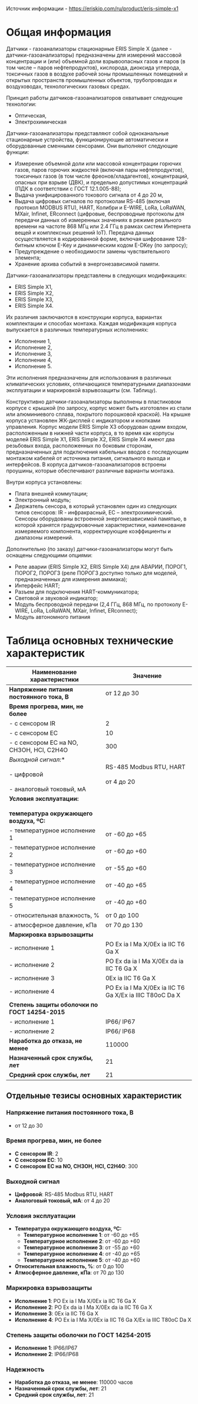 Источник информации - https://eriskip.com/ru/product/eris-simple-x1
# Общая информация


Датчики - газоанализаторы стационарные ERIS Simple X (далее - датчики-газоанализаторы) предназначены для измерений массовой концентрации и (или) объемной доли взрывоопасных газов и паров (в том числе – паров нефтепродуктов), кислорода, диоксида углерода, токсичных газов в воздухе рабочей зоны промышленных помещений и открытых пространств промышленных объектов, трубопроводах и воздуховодах, технологических газовых средах.  

Принцип работы датчиков-газоанализаторов охватывает следующие технологии:

- Оптическая,
- Электрохимическая

Датчики-газоанализаторы представляют собой одноканальные стационарные устройства, функционирующие автоматически и оборудованные сменными сенсорами. Они выполняют следующие функции:

- Измерение объемной доли или массовой концентрации горючих газов, паров горючих жидкостей (включая пары нефтепродуктов), токсичных газов (в том числе фреонов/хладагентов), концентраций, опасных при взрыве (ДВК), и предельно допустимых концентраций (ПДК в соответствии с ГОСТ 12.1.005-88);
- Выдача унифицированного токового сигнала от 4 до 20 м,
- Выдача цифровых сигналов по протоколам RS-485 (включая протокол MODBUS RTU), HART, Колибри и E-WIRE, LoRa, LoRaWAN, MXair, Infinet, ERconnect (цифровые, беспроводные протоколы для передачи данных об измеренных значениях в режиме реального времени на частоте 868 МГц или 2.4 ГГц в рамках систем Интернета вещей и комплексных решений IoT). Передача данных осуществляется в кодированной форме, включая шифрование 128-битным ключом E-Key и динамическим кодом E-DKey (по запросу);
- Предупреждение о необходимости замены чувствительного элемента;
- Хранение архива событий в энергонезависимой памяти.

Датчики-газоанализаторы представлены в следующих модификациях:

- ERIS Simple X1,
- ERIS Simple X2,
- ERIS Simple X3,
- ERIS Simple X4.

Их различия заключаются в конструкции корпуса, вариантах комплектации и способах монтажа. Каждая модификация корпуса выпускается в различных температурных исполнениях:

- Исполнение 1,
- Исполнение 2,
- Исполнение 3,
- Исполнение 4,
- Исполнение 5.

Эти исполнения предназначены для использования в различных климатических условиях, отличающихся температурными диапазонами эксплуатации и маркировкой взрывозащиты (см. Таблицу).

Конструктивно датчики-газоанализаторы выполнены в пластиковом корпусе с крышкой (по запросу, корпус может быть изготовлен из стали или алюминиевого сплава, покрытого порошковой краской). На крышке корпуса установлен ЖК-дисплей с индикатором и кнопками управления. Корпус модели ERIS Simple X3 оборудован одним входом, расположенным в нижней части корпуса, в то время как корпусы моделей ERIS Simple X1, ERIS Simple X2, ERIS Simple X4 имеют два резьбовых входа, расположенных по боковым сторонам, предназначенных для подключения кабельных вводов с последующим монтажом кабелей от источника питания, сигнального выхода и интерфейсов. В корпуса датчиков-газоанализаторов встроены проушины, которые обеспечивают различные варианты монтажа.

Внутри корпуса установлены:

- Плата внешней коммутации;
- Электронный модуль;
- Держатель сенсора, в который установлен один из следующих типов сенсоров: IR - инфракрасный, EC – электрохимический. Сенсоры оборудованы встроенной энергонезависимой памятью, в которой хранятся градуировочные характеристики, наименование измеряемого компонента, корректирующие коэффициенты и диапазоны измерений.

Дополнительно (по заказу) датчики-газоанализаторы могут быть оснащены следующими опциями:

- Реле аварии (ERIS Simple X2, ERIS Simple X4) для АВАРИИ, ПОРОГ1, ПОРОГ2, ПОРОГ3 (реле ПОРОГ3 доступно только для моделей, предназначенных для измерения аммиака);
- Интерфейс HART;
- Разъем для подключения HART-коммуникатора;
- Световой и звуковой индикатор;
- Модуль беспроводной передачи (2,4 ГГц, 868 МГц, по протоколу E-WIRE, LoRa, LoRaWAN, MXair, Infinet, ERconnect);
- Модуль автономного питания


# Таблица основных технические характеристик 

| **Наименование характеристики**                                           | Значение                                                 |
| ------------------------------------------------------------------------- | -------------------------------------------------------- |
| **Напряжение питания постоянного тока, В**                                | от 12 до 30                                              |
| **Время прогрева, мин, не более**                                         |                                                          |
| - с сенсором IR                                                           | 2                                                        |
| - с сенсором EC                                                           | 10                                                       |
| - с сенсором EC на NO, CH3OH, HCl, C2H4O                                  | 300                                                      |
| **Выходной сигнал*:**<br><br>- цифровой <br><br>- аналоговый токовый, мА  | RS-485 Modbus RTU, HART <br><br>от 4 до 20               |
| **Условия эксплуатации:**<br><br>**температура окружающего воздуха, ºС:** |                                                          |
| - температурное исполнение 1                                              | от -60 до +65                                            |
| - температурное исполнение 2                                              | от -60 до +60                                            |
| - температурное исполнение 3                                              | от -55 до +60                                            |
| - температурное исполнение 4                                              | от -40 до +65                                            |
| - температурное исполнение 5                                              | от -40 до +60                                            |
| - относительная влажность, %                                              | от 0 до 100                                              |
| - атмосферное давление, кПа                                               | от 70 до 130                                             |
| **Маркировка взрывозащиты**                                               |                                                          |
| - исполнение 1                                                            | PO Ex ia I Ma X/0Ex ia IIC T6 Ga X                       |
| - исполнение 2                                                            | PO Ex da ia I Ma X/0Ex da ia IIC T6 Ga X                 |
| - исполнение 3                                                            | 0Ex ia IIC T6 Ga X                                       |
| - исполнение 4                                                            | PO Ex ia I Ma X/0Ex ia IIC T6 Ga X/Ex ia IIIC T80oC Da X |
| **Степень защиты оболочки по ГОСТ 14254-2015**                            |                                                          |
| - исполнение 1                                                            | IP66/ IP67                                               |
| - исполнение 2                                                            | IP66/ IP68                                               |
| **Наработка до отказа, не менее**                                         | 110000                                                   |
| **Назначенный срок службы, лет**                                          | 21                                                       |
| **Средний срок службы, лет**                                              | 21                                                       |
## Отдельные тезисы основных характеристик

### **Напряжение питания постоянного тока, В**
- от 12 до 30

### Время прогрева, мин, не более
- **С сенсором IR**: 2
- **С сенсором EC**: 10
- **С сенсором EC на NO, CH3OH, HCl, C2H4O**: 300

### Выходной сигнал
- **Цифровой**: RS-485 Modbus RTU, HART
- **Аналоговый токовый, мА**: от 4 до 20

### Условия эксплуатации
- **Температура окружающего воздуха, ºС:**
  - **Температурное исполнение 1**: от -60 до +65
  - **Температурное исполнение 2**: от -60 до +60
  - **Температурное исполнение 3**: от -55 до +60
  - **Температурное исполнение 4**: от -40 до +65
  - **Температурное исполнение 5**: от -40 до +60
- **Относительная влажность, %**: от 0 до 100
- **Атмосферное давление, кПа**: от 70 до 130

### Маркировка взрывозащиты
- **Исполнение 1**: PO Ex ia I Ma X/0Ex ia IIC T6 Ga X
- **Исполнение 2**: PO Ex da ia I Ma X/0Ex da ia IIC T6 Ga X
- **Исполнение 3**: 0Ex ia IIC T6 Ga X
- **Исполнение 4**: PO Ex ia I Ma X/0Ex ia IIC T6 Ga X/Ex ia IIIC T80oC Da X

### Степень защиты оболочки по ГОСТ 14254-2015
- **Исполнение 1**: IP66/IP67
- **Исполнение 2**: IP66/IP68

### Надежность
- **Наработка до отказа, не менее**: 110000 часов
- **Назначенный срок службы, лет**: 21
- **Средний срок службы, лет**: 21


